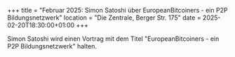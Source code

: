 +++
title = "Februar 2025: Simon Satoshi über EuropeanBitcoiners - ein P2P Bildungsnetzwerk"
location = "Die Zentrale, Berger Str. 175"
date = 2025-02-20T18:30:00+01:00
+++

Simon Satoshi wird einen Vortrag mit dem Titel "EuropeanBitcoiners - ein P2P Bildungsnetzwerk" halten.
